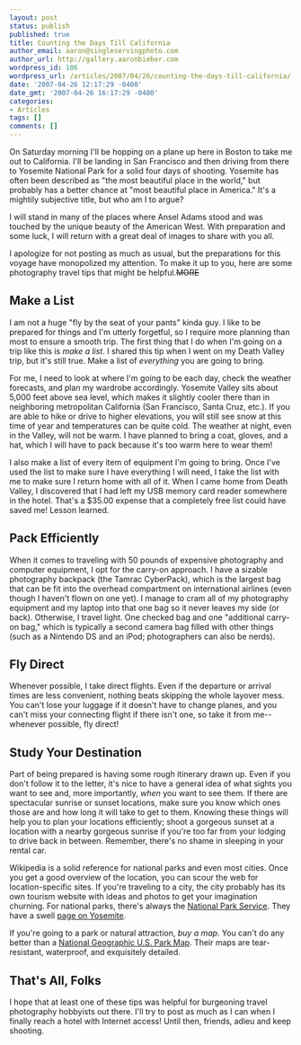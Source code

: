```yaml
---
layout: post
status: publish
published: true
title: Counting the Days Till California
author_email: aaron@singleservingphoto.com
author_url: http://gallery.aaronbieber.com
wordpress_id: 106
wordpress_url: /articles/2007/04/26/counting-the-days-till-california/
date: '2007-04-26 12:17:29 -0400'
date_gmt: '2007-04-26 16:17:29 -0400'
categories:
- Articles
tags: []
comments: []
---
```

On Saturday morning I'll be hopping on a plane up here in Boston to take
me out to California. I'll be landing in San Francisco and then driving
from there to Yosemite National Park for a solid four days of shooting.
Yosemite has often been described as "the most beautiful place in the
world," but probably has a better chance at "most beautiful place in
America." It's a mightily subjective title, but who am I to argue?

I will stand in many of the places where Ansel Adams stood and was
touched by the unique beauty of the American West. With preparation and
some luck, I will return with a great deal of images to share with you
all.

I apologize for not posting as much as usual, but the preparations for
this voyage have monopolized my attention. To make it up to you, here
are some photography travel tips that might be helpful.~~MORE~~

## Make a List

I am not a huge "fly by the seat of your pants" kinda guy. I like to be
prepared for things and I'm utterly forgetful, so I require more
planning than most to ensure a smooth trip. The first thing that I do
when I'm going on a trip like this is _make a list_. I shared this tip
when I went on my Death Valley trip, but it's still true. Make a list of
_everything_ you are going to bring.

For me, I need to look at where I'm going to be each day, check the
weather forecasts, and plan my wardrobe accordingly. Yosemite Valley
sits about 5,000 feet above sea level, which makes it slightly cooler
there than in neighboring metropolitan California (San Francisco, Santa
Cruz, etc.). If you are able to hike or drive to higher elevations, you
will still see snow at this time of year and temperatures can be quite
cold. The weather at night, even in the Valley, will not be warm. I have
planned to bring a coat, gloves, and a hat, which I will have to pack
because it's too warm here to wear them!

I also make a list of every item of equipment I'm going to bring. Once
I've used the list to make sure I have everything I will need, I take
the list with me to make sure I return home with all of it. When I came
home from Death Valley, I discovered that I had left my USB memory card
reader somewhere in the hotel. That's a \$35.00 expense that a
completely free list could have saved me! Lesson learned.

## Pack Efficiently

When it comes to traveling with 50 pounds of expensive photography and
computer equipment, I opt for the carry-on approach. I have a sizable
photography backpack (the Tamrac CyberPack), which is the largest bag
that can be fit into the overhead compartment on international airlines
(even though I haven't flown on one yet). I manage to cram all of my
photography equipment and my laptop into that one bag so it never leaves
my side (or back). Otherwise, I travel light. One checked bag and one
"additional carry-on bag," which is typically a second camera bag filled
with other things (such as a Nintendo DS and an iPod; photographers can
also be nerds).

## Fly Direct

Whenever possible, I take direct flights. Even if the departure or
arrival times are less convenient, nothing beats skipping the whole
layover mess. You can't lose your luggage if it doesn't have to change
planes, and you can't miss your connecting flight if there isn't one, so
take it from me--whenever possible, fly direct!

## Study Your Destination

Part of being prepared is having some rough itinerary drawn up. Even if
you don't follow it to the letter, it's nice to have a general idea of
what sights you want to see and, more importantly, *when* you want to
see them. If there are spectacular sunrise or sunset locations, make
sure you know which ones those are and how long it will take to get to
them. Knowing these things will help you to plan your locations
efficiently; shoot a gorgeous sunset at a location with a nearby
gorgeous sunrise if you're too far from your lodging to drive back in
between. Remember, there's no shame in sleeping in your rental car.

Wikipedia is a solid reference for national parks and even most cities.
Once you get a good overview of the location, you can scour the web for
location-specific sites. If you're traveling to a city, the city
probably has its own tourism website with ideas and photos to get your
imagination churning. For national parks, there's always the [National
Park Service](http://www.nps.gov). They have a swell [page on
Yosemite](http://www.nps.gov/yose/).

If you're going to a park or natural attraction, *buy a map*. You
can't do any better than a [National Geographic U.S. Park
Map](http://www.ngmapstore.com/jump.jsp?itemID=53&itemType=CATEGORY).
Their maps are tear-resistant, waterproof, and exquisitely detailed.

## That's All, Folks

I hope that at least one of these tips was helpful for burgeoning travel
photography hobbyists out there. I'll try to post as much as I can when
I finally reach a hotel with Internet access! Until then, friends, adieu
and keep shooting.
